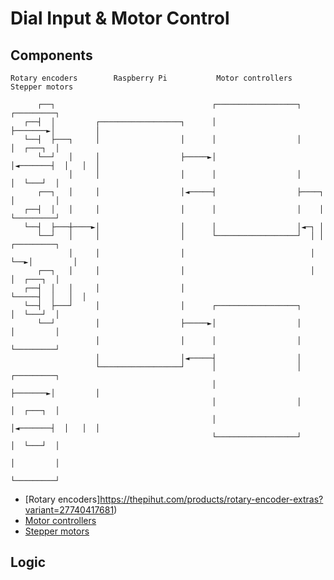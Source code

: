 # Dial Input & Motor Control

## Components

```
Rotary encoders        Raspberry Pi           Motor controllers        Stepper motors

      ┌──┐                                   ┌──────────────────┐        ┌─────────┐
   ┌──┤  │         ┌──────────────────┐      │                  ├───────►│         │
   └──┤  ├───┐     │                  │      │                  │        │  ┌───┐  │
      └──┘   │     │                  ├─────►│                  │◄───────┤  │   │  │
             │     │                  │      │                  │        │  └───┘  │
      ┌──┐   │     │                  │◄─────┤                  ├────┐   │         │
   ┌──┤  │   │     │                  │      │                  │    │   └─────────┘
   └──┤  ├───┼────►│                  │      │                  │◄─┐ │
      └──┘   │     │                  │      └──────────────────┘  │ │   ┌─────────┐
             │     │                  │                            │ └──►│         │
      ┌──┐   │     │                  │                            │     │  ┌───┐  │
   ┌──┤  │   │     │                  │                            └─────┤  │   │  │
   └──┤  ├───┘     │                  │      ┌──────────────────┐        │  └───┘  │
      └──┘         │                  ├─────►│                  │        │         │
                   │                  │      │                  │        └─────────┘
                   │                  │◄─────┤                  │
                   └──────────────────┘      │                  │        ┌─────────┐
                                             │                  ├───────►│         │
                                             │                  │        │  ┌───┐  │
                                             │                  │◄───────┤  │   │  │
                                             └──────────────────┘        │  └───┘  │
                                                                         │         │
                                                                         └─────────┘
```

- [Rotary encoders]https://thepihut.com/products/rotary-encoder-extras?variant=27740417681)
- [Motor controllers](https://thepihut.com/products/adafruit-dc-stepper-motor-hat-for-raspberry-pi-mini-kit?variant=27739845393)
- [Stepper motors](https://thepihut.com/products/stepper-motor-nema-17-size-200-steps-rev-12v-350ma?variant=27740390929)

## Logic

